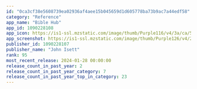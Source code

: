 ```yaml
---
id: "0ca3cf38e5608739ea02936af4aee15b045659d1d605778ba73b9ac7a44edf58"
category: "Reference"
app_name: "Bible Hub"
app_id: 1090228108
app_icon: https://is1-ssl.mzstatic.com/image/thumb/Purple116/v4/3a/ca/56/3aca56fa-5b4f-b0b6-cd9d-1f8d7e6d602b/AppIcon-0-0-1x_U007emarketing-0-4-0-P3-85-220.png/1024x1024bb.png
app_screenshot: https://is1-ssl.mzstatic.com/image/thumb/Purple126/v4/27/8f/fc/278ffce8-59f7-c84d-207a-e35edf482b6c/pr_source.png/1242x2208bb.png
publisher_id: 1090228107
publisher_name: "John Isett"
rank: 95
most_recent_release: 2024-01-28 00:00:00
release_count_in_past_year: 2
release_count_in_past_year_category: 7
release_count_in_past_year_top_in_category: 23
---
```

